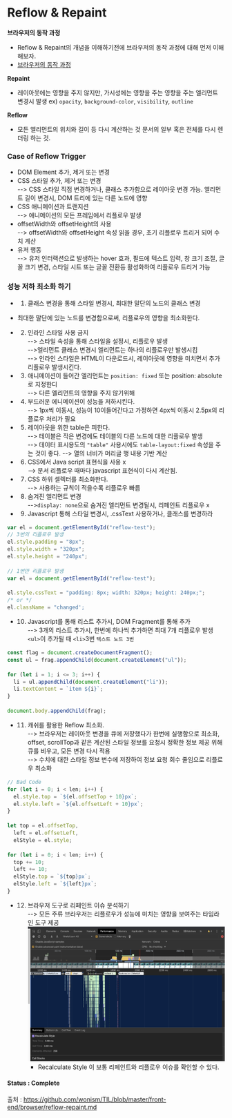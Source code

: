 # Reflow & Repaint

<b>브라우저의 동작 과정</b>

- Reflow & Repaint의 개념을 이해하기전에 브라우저의 동작 과정에 대해 먼저 이해해보자.
- <a href="https://github.com/sangheon-kim/knowledge-warehouse/tree/master/Browser">브라우저의 동작 과정</a>

<b>Repaint</b>

- 레이아웃에는 영향을 주지 않지만, 가시성에는 영향을 주는 영향을 주는 엘리먼트 변경시 발생
  ex) <code>opacity</code>, <code>background-color</code>, <code>visibility</code>, <code>outline</code>

<b>Reflow</b>

- 모든 엘리먼트의 위치와 길이 등 다시 계산하는 것 문서의 일부 혹은 전체를 다시 렌더링 하는 것.

### Case of Reflow Trigger

- DOM Element 추가, 제거 또는 변경
- CSS 스타일 추가, 제거 또는 변경
  <br />--> CSS 스타일 직접 변경하거나, 클래스 추가함으로 레이아웃 변경 가능. 엘리먼트 길이 변경시, DOM 트리에 있는 다른 노드에 영향
- CSS 애니메이션과 트랜지션
  <br /> --> 애니메이션의 모든 프레임에서 리플로우 발생
- offsetWidth와 offsetHeight의 사용
  <br /> --> offsetWidth와 offsetHeight 속성 읽을 경우, 초기 리플로우 트리거 되어 수치 계산
- 유저 행동
  <br /> --> 유저 인터랙션으로 발생하는 hover 효과, 필드에 텍스트 입력, 창 크기 조절, 글꼴 크기 변경, 스타일 시트 또는 글꼴 전환등 활성화하여 리플로우 트리거 가능
  <br />

### 성능 저하 최소화 하기

- 1. 클래스 변경을 통해 스타일 변경시, 최대한 말단의 노드의 클래스 변경
- 최대한 말단에 있는 노드를 변경함으로써, 리플로우의 영향을 최소화한다.
- 2. 인라인 스타일 사용 금지
     <br />--> 스타일 속성을 통해 스타일을 설정시, 리플로우 발생
     <br />-->엘리먼트 클래스 변경시 엘리먼트는 하나의 리플로우만 발생시킴
     <br />--> 인라인 스타일은 HTML이 다운로드시, 레이아웃에 영향을 미치면서 추가 리플로우 발생시킨다.<br />
- 3. 애니메이션이 들어간 엘리먼트는 <code>position: fixed</code> 또는 <code></code>position: absolute</code>로 지정한디 <br />--> 다른 엘리먼트의 영향을 주지 않기위해<br />
- 4. 부드러운 에니메이션이 성능을 저하시킨다.
     <br />--> 1px씩 이동시, 성능이 10이들어간다고 가정하면 4px씩 이동시 2.5px의 리플로우 처리가 필요
- 5. 레이아웃을 위한 table은 피한다.
     <br />--> 테이블은 작은 변경에도 테이블의 다른 노드에 대한 리플로우 발생
     <br />--> 데이터 표시용도의 <code>"table"</code> 사용시에도 <code>table-layout:fixed</code> 속성을 주는 것이 좋다. --> 열의 너비가 머리글 행 내용 기반 계산
- 6. CSS에서 Java script 표현식을 사용 x
     <br />--> 문서 리플로우 때마다 javascript 표현식이 다시 계산됨.
- 7. CSS 하위 셀렉터를 최소화한다.
     <br />--> 사용하는 규칙이 적을수록 리플로우 빠름

- 8. 숨겨진 엘리먼트 변경
     <br />--><code>display: none</code>으로 숨겨진 엘리먼트 변경될시, 리페인트 리플로우 x
- 9. Javascript 통해 스타일 변경시, .cssText 사용하거나, 클래스를 변경하라

```javascript
var el = document.getElementById("reflow-test");
// 3번의 리플로우 발생
el.style.padding = "8px";
el.style.width = "320px";
el.style.height = "240px";

// 1번만 리플로우 발생
var el = document.getElementById("reflow-test");

el.style.cssText = "padding: 8px; width: 320px; height: 240px;";
/* or */
el.className = "changed';

```

- 10. Javascript를 통해 리스트 추가시, DOM Fragment를 통해 추가
      <br/>--> 3개의 리스트 추가시, 한번에 하나씩 추가하면 최대 7개 리플로우 발생
      `<ul>`이 추가될 때 `<li>`3번 `텍스트 노드 3번`

```javascript
const flag = document.createDocumentFragment();
const ul = frag.appendChild(document.createElement("ul"));

for (let i = 1; i <= 3; i++) {
  li = ul.appendChild(document.createElement("li"));
  li.textContent = `item ${i}`;
}

document.body.appendChild(frag);
```

- 11. 캐쉬를 활용한 Reflow 최소화.
      <br/>--> 브라우저는 레이아웃 변경을 큐에 저장했다가 한번에 실행함으로 최소화, offset, scrollTop과 같은 계산된 스타일 정보를 요청시 정확한 정보 제공 위해 큐를 비우고, 모든 변경 다시 적용
      <br/>--> 수치에 대한 스타일 정보 변수에 저장하여 정보 요청 회수 줄임으로 리플로우 최소화

```javascript
// Bad Code
for (let i = 0; i < len; i++) {
  el.style.top = `${el.offsetTop + 10}px`;
  el.style.left = `${el.offsetLeft + 10}px`;
}

let top = el.offsetTop,
  left = el.offsetLeft,
  elStyle = el.style;

for (let i = 0; i < len; i++) {
  top += 10;
  left += 10;
  elStyle.top = `${top}px`;
  elStyle.left = `${left}px`;
}
```

- 12. 브라우저 도구로 리페인트 이슈 분석하기
      <br/>--> 모든 주류 브라우저는 리플로우가 성능에 미치는 영향을 보여주는 타임라인 도구 제공
      <img src="./images/browser.png" alt="browser-image" />
      - Recalculate Style 이 보통 리페인트와 리플로우 이슈를 확인할 수 있다.

#### Status : Complete

출처 : https://github.com/wonism/TIL/blob/master/front-end/browser/reflow-repaint.md
